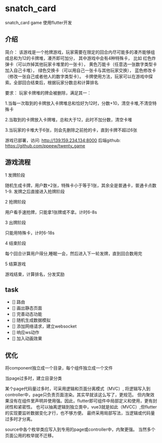 # snatch_card

snatch_card game
使用flutter开发

## 介绍

简介： 该游戏是一个抢牌游戏，玩家需要在限定的回合内尽可能多的凑齐能够组成总和为12的卡牌堆，凑齐即可加分，
其中游戏中会有4种特殊卡， 比如
红色炸弹卡（可以炸掉其他玩家卡堆里的一张卡），
黄色万能卡（任意选一张数字类型卡加入自己卡堆），
绿色交换卡（可以用自己一张卡与其他玩家交换），
蓝色修改卡（修改一张自己或者他人的数字类型卡）。
卡牌使用方法，玩家可以在游戏中探索。全部回合结束后，根据玩家分数总和计算排名

要求： 玩家卡牌堆的牌会被删除，满足其一：

1.当每一次取到的卡牌放入卡牌堆总和恰好为12时，分数+10，清空卡堆,不清空特殊卡 

2.当取到的卡牌放入卡牌堆，总和大于12，此时不加分数，清空卡堆

3.当玩家的卡堆大于6张，则会先删除之前抢的卡，直到卡牌不超过6张

游戏已部署，访问: http://139.159.234.134:8000
后端github: https://github.com/ppeew/twenty_game

## 游戏流程

1 发牌阶段

随机生成卡牌，用户数+2张，特殊卡小于等于1张，其余全是普通卡，普通卡点数1-9.
发牌之后直接进入抢牌阶段

2 抢牌阶段

用户看手速抢牌，只能拿1张牌或不拿。计时6-8s

3 出牌阶段

只能用特殊卡，计时6-18s

4 结束阶段

每个回合计算用户得分,睡眠一会，然后进入下一轮发牌，直到回合数用完

5 结算游戏

游戏结束，计算排名，分发奖励

## task

- [] 路由
- [] 画出静态页面
- [] 完善动态功能
- [] 随机生成数据模拟
- [] 添加网络请求，建立websocket
- [] 响应ws动作
- [] 加入动画效果

## 优化

将component独立成一个目录，每个组件独立成一个文件

当page过多时，建立目录分类

某个page代码量过多时，可采用逻辑和页面分离模式（MVC）,
将逻辑写入到controller中，page只负责页面渲染。其实早就该这么写了，更规范。
但内聚效果没有在组件里声明并使用强。因此，flutter即可组件中局部定义和使用，更有封闭性和紧密性。
也可以抽离逻辑到独立类中，vue3就是如此（MVCC）,但flutter的实现要监听数据变化才行，也不够方便。
最终采用局部写法，当逻辑或代码量过多时才分离。

source中各个枚举类应写入到专用的page或controller中，内聚更强。
当然多个页面公用的枚举就不迁移。